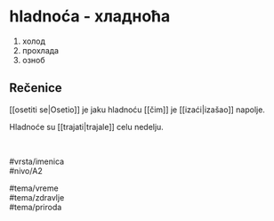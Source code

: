 # hladnoća - хладноћа

1. холод  
2. прохлада  
3. озноб

## Rečenice

[[osetiti se|Osetio]] je jaku hladnoću [[čim]] je [[izaći|izašao]] napolje.

Hladnoće su [[trajati|trajale]] celu nedelju.

<br>

#vrsta/imenica  
#nivo/A2  

#tema/vreme  
#tema/zdravlje  
#tema/priroda  
